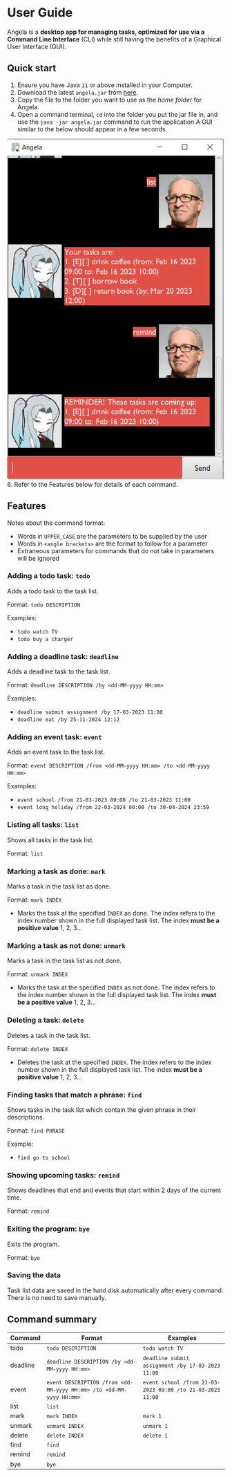 # User Guide
Angela is a **desktop app for managing tasks, optimized for use via a Command Line Interface** (CLI) while still having the benefits of a Graphical User Interface (GUI).

## Quick start

1. Ensure you have Java `11` or above installed in your Computer.
2. Download the latest `angela.jar` from [here](https://github.com/glozxi/ip/releases/tag/A-Release).
3. Copy the file to the folder you want to use as the *home folder* for Angela.
4. Open a command terminal, `cd` into the folder you put the jar file in, and use the `java -jar angela.jar` command to run the application.A GUI similar to the below should appear in a few seconds.

![GUI](Ui.png)
6. Refer to the Features below for details of each command.

## Features

Notes about the command format:
* Words in `UPPER_CASE` are the parameters to be supplied by the user
* Words in `<angle brackets>` are the format to follow for a parameter
* Extraneous parameters for commands that do not take in parameters will be ignored

### Adding a todo task: `todo`

Adds a todo task to the task list.

Format: `todo DESCRIPTION`

Examples:
* `todo watch TV`
* `todo buy a charger`

### Adding a deadline task: `deadline`

Adds a deadline task to the task list.

Format: `deadline DESCRIPTION /by <dd-MM-yyyy HH:mm>`

Examples:
* `deadline submit assignment /by 17-03-2023 11:00`
* `deadline eat /by 25-11-2024 12:12`

### Adding an event task: `event`

Adds an event task to the task list.

Format: `event DESCRIPTION /from <dd-MM-yyyy HH:mm> /to <dd-MM-yyyy HH:mm>`

Examples:
* `event school /from 21-03-2023 09:00 /to 21-03-2023 11:00`
* `event long holiday /from 22-03-2024 00:00 /to 30-04-2024 23:59`

### Listing all tasks: `list`

Shows all tasks in the task list.

Format: `list`

### Marking a task as done: `mark`

Marks a task in the task list as done.

Format: `mark INDEX`
* Marks the task at the specified `INDEX` as done. The index refers to the index number shown in the full displayed task list. The index **must be a positive value** 1, 2, 3...

### Marking a task as not done: `unmark`

Marks a task in the task list as not done.

Format: `unmark INDEX`
* Marks the task at the specified `INDEX` as not done. The index refers to the index number shown in the full displayed task list. The index **must be a positive value** 1, 2, 3...

### Deleting a task: `delete`

Deletes a task in the task list.

Format: `delete INDEX`
* Deletes the task at the specified `INDEX`. The index refers to the index number shown in the full displayed task list. The index **must be a positive value** 1, 2, 3...

### Finding tasks that match a phrase: `find`

Shows tasks in the task list which contain the given phrase in their descriptions.

Format: `find PHRASE`

Example:
* `find go to school`

### Showing upcoming tasks: `remind`

Shows deadlines that end and events that start within 2 days of the current time.

Format: `remind`

### Exiting the program: `bye`

Exits the program.

Format: `bye`

### Saving the data

Task list data are saved in the hard disk automatically after every command. There is no need to save manually.

## Command summary
| Command | Format | Examples |
| --- | --- | --- |
| todo | `todo DESCRIPTION` | `todo watch TV` |
| deadline | `deadline DESCRIPTION /by <dd-MM-yyyy HH:mm>` | `deadline submit assignment /by 17-03-2023 11:00` |
| event | `event DESCRIPTION /from <dd-MM-yyyy HH:mm> /to <dd-MM-yyyy HH:mm>` | `event school /from 21-03-2023 09:00 /to 21-03-2023 11:00` |
| list | `list` |  |
| mark | `mark INDEX` | `mark 1` |
| unmark | `unmark INDEX` | `unmark 1` |
| delete | `delete INDEX` | `delete 1` |
| find | `find` |  |
| remind | `remind` |  |
| bye | `bye` |  |